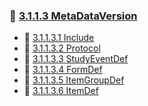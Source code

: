 ### 📁 [3.1.1.3 MetaDataVersion](https://mineunyoung.gitbook.io/3.1.1.3-metadataversion/3.1.1-study/3.1.1.3-metadataversion)
- 📝 [3.1.1.3.1 Include](https://mineunyoung.gitbook.io/3.1.1.3-metadataversion/3.1.1-study/3.1.1.3-metadataversion/readme)
- 📝 [3.1.1.3.2 Protocol](https://mineunyoung.gitbook.io/3.1.1.3-metadataversion/3.1.1-study/3.1.1.3-metadataversion/3.1.1.3.2-protocol)
- 📝 [3.1.1.3.3 StudyEventDef](https://mineunyoung.gitbook.io/3.1.1.3-metadataversion/3.1.1-study/3.1.1.3-metadataversion/3.1.1.3.3-studyeventdef)
- 📝 [3.1.1.3.4 FormDef](https://mineunyoung.gitbook.io/3.1.1.3-metadataversion/3.1.1-study/3.1.1.3-metadataversion/3.1.1.3.4-formdef)
- 📝 [3.1.1.3.5 ItemGroupDef](https://mineunyoung.gitbook.io/3.1.1.3-metadataversion/3.1.1-study/3.1.1.3-metadataversion/3.1.1.3.5-itemgroupdef)
- 📝 [3.1.1.3.6 ItemDef](https://mineunyoung.gitbook.io/3.1.1.3-metadataversion/3.1.1-study/3.1.1.3-metadataversion/3.1.1.3.6-itemdef)
